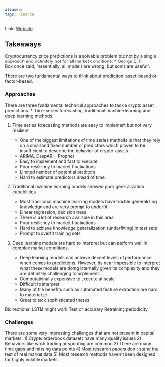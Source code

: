 ```yaml
---
aliases:
tags: Finance
---
```

Link: [Website](https://hackernoon.com/what-i-learned-trying-to-predict-the-price-of-cryptocurrencies-9v2r32m1)

## Takeaways
Cryptocurrency price predictions is a solvable problem but not by a single approach and definitely not for all market conditions.
	* George E. P. Box once said, “essentially, all models are wrong, but some are useful”.

There are two fundamental ways to think about prediction: asset-based or factor-based.

### Approaches
There are three fundamental technical approaches to tackle crypto asset predictions.
	* Time-series forecasting, traditional machine learning and deep learning methods.
	
1. Time series forecasting methods are easy to implement but not very resilient
	* One of the biggest limitations of time series methods is that they rely on a small and fixed number of predictors which proven to be insufficient to describe the behavior of crypto-assets.
	* ARIMA, DeepAR+, Prophet
	* Easy to implement and fast to execute
	* Poor resiliency to market fluctuations
	* Limited number of potential preditors
	* Hard to estimate predictors ahead of time
	
2.  Traditional machine learning models showed poor generalization capabilities
	* Most traditional machine learning models have trouble generalizing knowledge and are very prompt to underfit.
	* Linear regression, decision trees
	* There is a lot of research available in this area
	* Poor resiliency to market fluctuations
	* Hard to achieve knowledge generalization (underfitting) in test sets
	* Prompt to overfit training sets
	
3. Deep learning models are hard to interpret but can perform well in complex market conditions.
	* Deep learning models can achieve decent levels of performance when comes to predictions. However, its near impossible to interpret what these models are doing internally given its complexity and they are definitely challenging to implement.
	* Computationally expensive to execute at scale
	* Difficult to interpret
	* Many of the benefits such as automated feature extraction are hard to materialize
	* Great to tack sophisticated theses

Bidirectional LSTM might work
Test on accurary
Retraining periodicity

### Challenges
There are some very interesting challenges that are not present in capital markets.
	1) Crypto orderbook datasets have many quality issues
	2) Behaviors like wash trading or spoofing are common
	3) There are many time gaps and missing data points
	4) Most research papers don't stand the test of real market data
	5) Most research methods haven't been designed for highly volatile markets